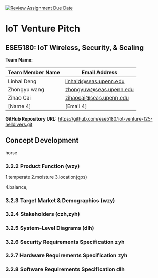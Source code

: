 [![Review Assignment Due Date](https://classroom.github.com/assets/deadline-readme-button-22041afd0340ce965d47ae6ef1cefeee28c7c493a6346c4f15d667ab976d596c.svg)](https://classroom.github.com/a/9GQ6o4cu)
# IoT Venture Pitch
## ESE5180: IoT Wireless, Security, & Scaling

**Team Name:** 

| Team Member Name |     Email Address     |
|------------------|-----------------------|
| Linhai Deng         | linhaid@seas.upenn.edu             |
| Zhongyu wang     |zhongyuw@seas.upenn.edu|
| Zihao Cai        |zihaocai@seas.upenn.edu|
| [Name 4]         | [Email 4]             |

**GitHub Repository URL:** https://github.com/ese5180/iot-venture-f25-helldivers.git

## Concept Development 
horse

### 3.2.2 Product Function (wzy)

1.temperate
2.moisture
3.location(gps)

4.balance, 

### 3.2.3 Target Market & Demographics (wzy)

### 3.2.4 Stakeholders (czh,zyh)

### 3.2.5 System-Level Diagrams (dlh)

### 3.2.6 Security Requirements Specification zyh

### 3.2.7 Hardware Requirements Specification zyh


### 3.2.8 Software Requirements Specification dlh
